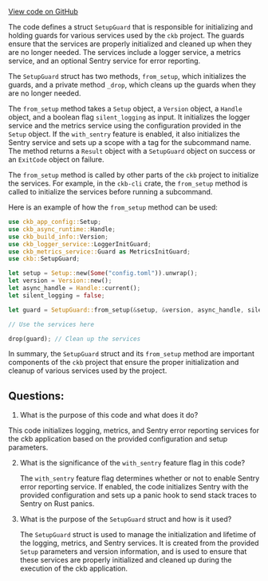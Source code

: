 [View code on GitHub](https://github.com/nervosnetwork/ckb/blob/develop/ckb-bin/src/setup_guard.rs)

The code defines a struct `SetupGuard` that is responsible for initializing and holding guards for various services used by the `ckb` project. The guards ensure that the services are properly initialized and cleaned up when they are no longer needed. The services include a logger service, a metrics service, and an optional Sentry service for error reporting.

The `SetupGuard` struct has two methods, `from_setup`, which initializes the guards, and a private method `_drop`, which cleans up the guards when they are no longer needed.

The `from_setup` method takes a `Setup` object, a `Version` object, a `Handle` object, and a boolean flag `silent_logging` as input. It initializes the logger service and the metrics service using the configuration provided in the `Setup` object. If the `with_sentry` feature is enabled, it also initializes the Sentry service and sets up a scope with a tag for the subcommand name. The method returns a `Result` object with a `SetupGuard` object on success or an `ExitCode` object on failure.

The `from_setup` method is called by other parts of the `ckb` project to initialize the services. For example, in the `ckb-cli` crate, the `from_setup` method is called to initialize the services before running a subcommand.

Here is an example of how the `from_setup` method can be used:

```rust
use ckb_app_config::Setup;
use ckb_async_runtime::Handle;
use ckb_build_info::Version;
use ckb_logger_service::LoggerInitGuard;
use ckb_metrics_service::Guard as MetricsInitGuard;
use ckb::SetupGuard;

let setup = Setup::new(Some("config.toml")).unwrap();
let version = Version::new();
let async_handle = Handle::current();
let silent_logging = false;

let guard = SetupGuard::from_setup(&setup, &version, async_handle, silent_logging).unwrap();

// Use the services here

drop(guard); // Clean up the services
```

In summary, the `SetupGuard` struct and its `from_setup` method are important components of the `ckb` project that ensure the proper initialization and cleanup of various services used by the project.
## Questions:
 1. What is the purpose of this code and what does it do?

   This code initializes logging, metrics, and Sentry error reporting services for the ckb application based on the provided configuration and setup parameters.

2. What is the significance of the `with_sentry` feature flag in this code?

   The `with_sentry` feature flag determines whether or not to enable Sentry error reporting service. If enabled, the code initializes Sentry with the provided configuration and sets up a panic hook to send stack traces to Sentry on Rust panics.

3. What is the purpose of the `SetupGuard` struct and how is it used?

   The `SetupGuard` struct is used to manage the initialization and lifetime of the logging, metrics, and Sentry services. It is created from the provided `Setup` parameters and version information, and is used to ensure that these services are properly initialized and cleaned up during the execution of the ckb application.
